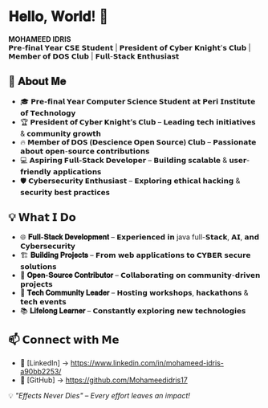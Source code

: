 # 𝐇𝐞𝐥𝐥𝐨, 𝐖𝐨𝐫𝐥𝐝! 👋

**MOHAMEED IDRIS**  
𝗣𝗿𝗲-𝗳𝗶𝗻𝗮𝗹 𝗬𝗲𝗮𝗿 𝗖𝗦𝗘 𝗦𝘁𝘂𝗱𝗲𝗻𝘁 | 𝗣𝗿𝗲𝘀𝗶𝗱𝗲𝗻𝘁 𝗼𝗳 𝗖𝘆𝗯𝗲𝗿 𝗞𝗻𝗶𝗴𝗵𝘁'𝘀 𝗖𝗹𝘂𝗯 | 𝗠𝗲𝗺𝗯𝗲𝗿 𝗼𝗳 𝗗𝗢𝗦 𝗖𝗹𝘂𝗯 | 𝗙𝘂𝗹𝗹-𝗦𝘁𝗮𝗰𝗸 𝗘𝗻𝘁𝗵𝘂𝘀𝗶𝗮𝘀𝘁

## 🚀 𝐀𝐛𝐨𝐮𝐭 𝐌𝐞

- 🎓 **𝗣𝗿𝗲-𝗳𝗶𝗻𝗮𝗹 𝗬𝗲𝗮𝗿 𝗖𝗼𝗺𝗽𝘂𝘁𝗲𝗿 𝗦𝗰𝗶𝗲𝗻𝗰𝗲 𝗦𝘁𝘂𝗱𝗲𝗻𝘁** 𝗮𝘁 𝗣𝗲𝗿𝗶 𝗜𝗻𝘀𝘁𝗶𝘁𝘂𝘁𝗲 𝗼𝗳 𝗧𝗲𝗰𝗵𝗻𝗼𝗹𝗼𝗴𝘆  
- 🏆 **𝗣𝗿𝗲𝘀𝗶𝗱𝗲𝗻𝘁 𝗼𝗳 𝗖𝘆𝗯𝗲𝗿 𝗞𝗻𝗶𝗴𝗵𝘁’𝘀 𝗖𝗹𝘂𝗯** – 𝗟𝗲𝗮𝗱𝗶𝗻𝗴 𝘁𝗲𝗰𝗵 𝗶𝗻𝗶𝘁𝗶𝗮𝘁𝗶𝘃𝗲𝘀 & 𝗰𝗼𝗺𝗺𝘂𝗻𝗶𝘁𝘆 𝗴𝗿𝗼𝘄𝘁𝗵  
- 🔥 **𝗠𝗲𝗺𝗯𝗲𝗿 𝗼𝗳 𝗗𝗢𝗦 (𝗗𝗲𝘀𝗰𝗶𝗲𝗻𝗰𝗲 𝗢𝗽𝗲𝗻 𝗦𝗼𝘂𝗿𝗰𝗲) 𝗖𝗹𝘂𝗯** – 𝗣𝗮𝘀𝘀𝗶𝗼𝗻𝗮𝘁𝗲 𝗮𝗯𝗼𝘂𝘁 𝗼𝗽𝗲𝗻-𝘀𝗼𝘂𝗿𝗰𝗲 𝗰𝗼𝗻𝘁𝗿𝗶𝗯𝘂𝘁𝗶𝗼𝗻𝘀  
- 💻 **𝗔𝘀𝗽𝗶𝗿𝗶𝗻𝗴 𝗙𝘂𝗹𝗹-𝗦𝘁𝗮𝗰𝗸 𝗗𝗲𝘃𝗲𝗹𝗼𝗽𝗲𝗿** – 𝗕𝘂𝗶𝗹𝗱𝗶𝗻𝗴 𝘀𝗰𝗮𝗹𝗮𝗯𝗹𝗲 & 𝘂𝘀𝗲𝗿-𝗳𝗿𝗶𝗲𝗻𝗱𝗹𝘆 𝗮𝗽𝗽𝗹𝗶𝗰𝗮𝘁𝗶𝗼𝗻𝘀  
- 🛡️ **𝗖𝘆𝗯𝗲𝗿𝘀𝗲𝗰𝘂𝗿𝗶𝘁𝘆 𝗘𝗻𝘁𝗵𝘂𝘀𝗶𝗮𝘀𝘁** – 𝗘𝘅𝗽𝗹𝗼𝗿𝗶𝗻𝗴 𝗲𝘁𝗵𝗶𝗰𝗮𝗹 𝗵𝗮𝗰𝗸𝗶𝗻𝗴 & 𝘀𝗲𝗰𝘂𝗿𝗶𝘁𝘆 𝗯𝗲𝘀𝘁 𝗽𝗿𝗮𝗰𝘁𝗶𝗰𝗲𝘀  


## 💡 𝗪𝗵𝗮𝘁 𝗜 𝗗𝗼

- 🌐 **𝐅𝐮𝐥𝐥-𝐒𝐭𝐚𝐜𝐤 𝐃𝐞𝐯𝐞𝐥𝐨𝐩𝐦𝐞𝐧𝐭** – 𝗘𝘅𝗽𝗲𝗿𝗶𝗲𝗻𝗰𝗲𝗱 𝗶𝗻 java full-𝗦𝘁𝗮𝗰𝗸, 𝗔𝗜, 𝗮𝗻𝗱 𝗖𝘆𝗯𝗲𝗿𝘀𝗲𝗰𝘂𝗿𝗶𝘁𝘆  
- 🏗️ **𝐁𝐮𝐢𝐥𝐝𝐢𝐧𝐠 𝐏𝐫𝐨𝐣𝐞𝐜𝐭𝐬** – 𝗙𝗿𝗼𝗺 𝘄𝗲𝗯 𝗮𝗽𝗽𝗹𝗶𝗰𝗮𝘁𝗶𝗼𝗻𝘀 𝘁𝗼 𝗖𝗬𝗕𝗘𝗥 𝘀𝗲𝗰𝘂𝗿𝗲 𝘀𝗼𝗹𝘂𝘁𝗶𝗼𝗻𝘀  
- 🤝 **𝐎𝐩𝐞𝐧-𝐒𝐨𝐮𝐫𝐜𝐞 𝐂𝐨𝐧𝐭𝐫𝐢𝐛𝐮𝐭𝐨𝐫** – 𝗖𝗼𝗹𝗹𝗮𝗯𝗼𝗿𝗮𝘁𝗶𝗻𝗴 𝗼𝗻 𝗰𝗼𝗺𝗺𝘂𝗻𝗶𝘁𝘆-𝗱𝗿𝗶𝘃𝗲𝗻 𝗽𝗿𝗼𝗷𝗲𝗰𝘁𝘀  
- 🎤 **𝐓𝐞𝐜𝐡 𝐂𝐨𝐦𝐦𝐮𝐧𝐢𝐭𝐲 𝐋𝐞𝐚𝐝𝐞𝐫** – 𝗛𝗼𝘀𝘁𝗶𝗻𝗴 𝘄𝗼𝗿𝗸𝘀𝗵𝗼𝗽𝘀, 𝗵𝗮𝗰𝗸𝗮𝘁𝗵𝗼𝗻𝘀 & 𝘁𝗲𝗰𝗵 𝗲𝘃𝗲𝗻𝘁𝘀  
- 📚 **𝐋𝐢𝐟𝐞𝐥𝐨𝐧𝐠 𝐋𝐞𝐚𝐫𝐧𝐞𝐫** – 𝗖𝗼𝗻𝘀𝘁𝗮𝗻𝘁𝗹𝘆 𝗲𝘅𝗽𝗹𝗼𝗿𝗶𝗻𝗴 𝗻𝗲𝘄 𝘁𝗲𝗰𝗵𝗻𝗼𝗹𝗼𝗴𝗶𝗲𝘀  

## 📫 𝗖𝗼𝗻𝗻𝗲𝗰𝘁 𝘄𝗶𝘁𝗵 𝗠𝗲

- 💼 [LinkedIn] -> https://www.linkedin.com/in/mohameed-idris-a90bb2253/
- 🏢 [GitHub] -> https://github.com/Mohameedidris17


💡 *"Effects Never Dies" – Every effort leaves an impact!*  





